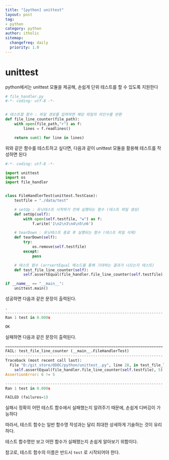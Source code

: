 ```yaml
---
title: "[python] unittest"
layout: post
tag:
- python
category: python
author: itholic
sitemap:
  changefreq: daily
  priority: 1.0
---
```


# unittest

python에서는 unittest 모듈을 제공해, 손쉽게 단위 테스트를 할 수 있도록 지원한다

```python
# file_handler.py
#-*- coding: utf-8 -*-


# 테스트할 함수 : 파일 경로를 입력하면 해당 파일의 라인수를 반환
def file_line_counter(file_path):
    with open(file_path,"r") as f:
        lines = f.readlines()

    return sum(1 for line in lines)
```

위와 같은 함수를 테스트하고 싶다면, 다음과 같이 unittest 모듈을 활용해 테스트를 작성하면 된다

```python
#-*- coding: utf-8 -*-

import unittest
import os
import file_handler


class FileHandlerTest(unittest.TestCase):
    testfile = "./data/test"

    # setUp : 유닛테스트 시작하기 전에 실행되는 함수 (테스트 파일 생성)
    def setUp(self):
        with open(self.testfile, "w") as f:
            f.write('1\n2\n3\n4\n5\n6')

    # tearDown : 유닛테스트 종료 후 실행되는 함수 (테스트 파일 삭제)
    def tearDown(self):
        try:
            os.remove(self.testfile)
        except:
            pass

    # 테스트 함수 (arrsertEqual 메소드를 통해 기대하는 결과가 나오는지 테스트)
    def test_file_line_counter(self):
        self.assertEqual(file_handler.file_line_counter(self.testfile), 6)

if __name__ == "__main__":
    unittest.main()
```

성공하면 다음과 같은 문장이 출력된다.

```python
.
----------------------------------------------------------------------
Ran 1 test in 0.000s

OK
```

실패하면 다음과 같은 문장이 출력된다.

```python
======================================================================
FAIL: test_file_line_counter (__main__.FileHandlerTest)
----------------------------------------------------------------------
Traceback (most recent call last):
  File "D:/git_store/ODOC/python/unittest_.py", line 28, in test_file_line_counter
    self.assertEqual(file_handler.file_line_counter(self.testfile), 5)
AssertionError: 6 != 5

----------------------------------------------------------------------
Ran 1 test in 0.000s

FAILED (failures=1)

```

실패시 정확히 어떤 테스트 함수에서 실패했는지 알려주기 때문에, 손쉽게 디버깅이 가능하다

따라서, 테스트 함수는 일반 함수명 작성과는 달리 최대한 상세하게 기술하는 것이 유리하다.

테스트 함수명만 보고 어떤 함수가 실패했는지 손쉽게 알아보기 위함이다.

참고로, 테스트 함수의 이름은 반드시 `test` 로 시작되어야 한다.
